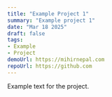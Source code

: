 ```yaml
---
title: "Example Project 1"
summary: "Example project 1"
date: "Mar 18 2025"
draft: false
tags:
- Example
- Project
demoUrl: https://mihirnepal.com
repoUrl: https://github.com
---
```


Example text for the project.
